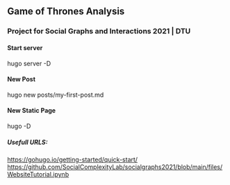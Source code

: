 ## Game of Thrones Analysis
### Project for Social Graphs and Interactions 2021 | DTU

####  Start server
hugo server -D

#### New Post
hugo new posts/my-first-post.md

#### New Static Page 
hugo -D

##### Usefull URLS:
https://gohugo.io/getting-started/quick-start/
https://github.com/SocialComplexityLab/socialgraphs2021/blob/main/files/WebsiteTutorial.ipynb
